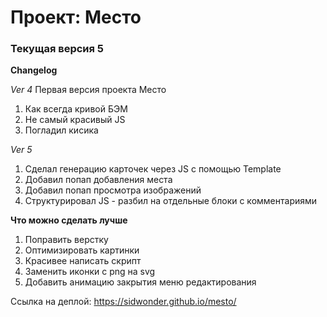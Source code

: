 # Проект: Место

### Текущая версия 5

**Changelog**

*Ver 4*
Первая версия проекта Место
1. Как всегда кривой БЭМ
2. Не самый красивый JS
3. Погладил кисика

*Ver 5*
1. Сделал генерацию карточек через JS с помощью Template
2. Добавил попап добавления места
3. Добавил попап просмотра изображений
4. Структурировал JS - разбил на отдельные блоки с комментариями

**Что можно сделать лучше**

1. Поправить верстку
2. Оптимизировать картинки
3. Красивее написать скрипт
4. Заменить иконки с png на svg 
5. Добавить анимацию закрытия меню редактирования


Ссылка на деплой: https://sidwonder.github.io/mesto/